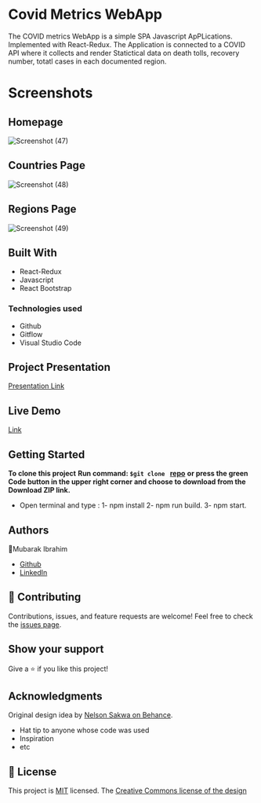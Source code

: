 # Covid Metrics WebApp
The COVID metrics WebApp is a simple SPA Javascript ApPLications. Implemented with React-Redux. The Application is connected to a 
COVID API where it collects and render Statictical data on death tolls, recovery number, totatl cases in each documented region. 

# Screenshots

## Homepage
![Screenshot (47)](https://user-images.githubusercontent.com/71400898/152621296-a03b9717-0b1a-46b3-b02b-af818e8212f7.png)

## Countries Page
![Screenshot (48)](https://user-images.githubusercontent.com/71400898/152621300-c20403ed-4b0d-42ea-a537-726d43d01375.png)

## Regions Page
![Screenshot (49)](https://user-images.githubusercontent.com/71400898/152621308-f746108a-381d-4b56-a167-10396c0bfd0e.png)

## Built With
- React-Redux
- Javascript
- React Bootstrap

### Technologies used
- Github
- Gitflow
- Visual Studio Code

## Project Presentation
[Presentation Link](https://www.loom.com/share/5e485e6f5de74f7dbb012d31c7ee19f7)

## Live Demo
[Link](https://covid-metrics-webapp.herokuapp.com/)

## Getting Started
**To clone this project**
**Run command: ```$git clone ``` [repo](https://github.com/imubarak234/covid-metrics-webapp)**
**or press the green Code button in the upper right corner and choose to download from the Download ZIP link.**
* Open terminal and type : 1-  npm install
                           2-  npm run build.
                           3-  npm start.
## Authors

:man:Mubarak Ibrahim
- [Github](https://github.com/imubarak234)
- [LinkedIn](www.linkedin.com/in/mubarak-ibrahim-mb)

## :handshake: Contributing
Contributions, issues, and feature requests are welcome!
Feel free to check the [issues page](../../issues/).
## Show your support

Give a :star:️ if you like this project!
## Acknowledgments
Original design idea by [Nelson Sakwa on Behance](https://www.behance.net/sakwadesignstudio).
- Hat tip to anyone whose code was used
- Inspiration
- etc
## :memo: License
This project is [MIT]([./MIT.md](https://github.com/microverseinc/readme-template/blob/master/MIT.md)) licensed.
The [Creative Commons license of the design](https://creativecommons.org/licenses/by-nc/4.0/)[](https://github.com/microverseinc/curriculum-react-redux/blob/main/capstone/react_capstone.md#project-documentation)
